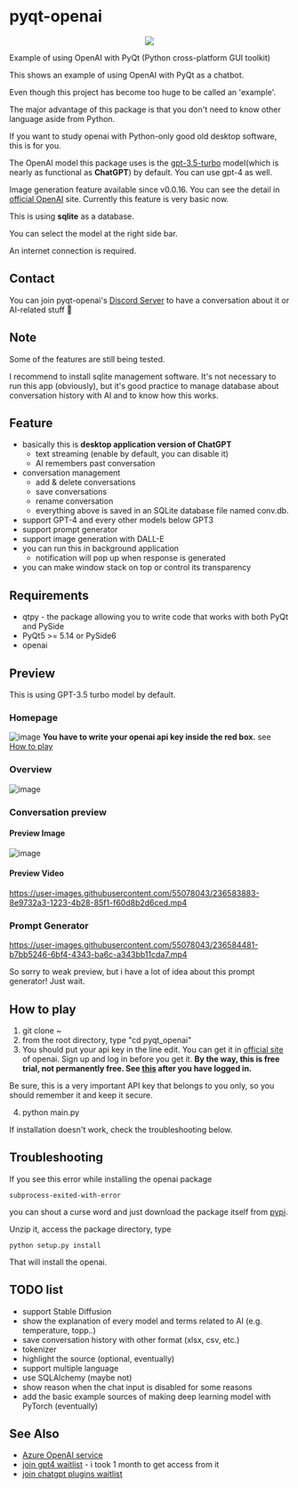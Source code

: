 # pyqt-openai
<p align="center">
  <img src="https://user-images.githubusercontent.com/55078043/229002952-9afe57de-b0b6-400f-9628-b8e0044d3f7b.png">
</p>

Example of using OpenAI with PyQt (Python cross-platform GUI toolkit)

This shows an example of using OpenAI with PyQt as a chatbot.

Even though this project has become too huge to be called an 'example'.

The major advantage of this package is that you don't need to know other language aside from Python.

If you want to study openai with Python-only good old desktop software, this is for you.

The OpenAI model this package uses is the <a href="https://platform.openai.com/docs/models/gpt-3-5">gpt-3.5-turbo</a> model(which is nearly as functional as <b>ChatGPT</b>) by default. You can use gpt-4 as well.

Image generation feature available since v0.0.16. You can see the detail in <a href="https://platform.openai.com/docs/guides/images/introduction">official OpenAI</a> site. Currently this feature is very basic now.

This is using <b>sqlite</b> as a database.

You can select the model at the right side bar.

An internet connection is required.

## Contact
You can join pyqt-openai's <a href="https://discord.gg/cHekprskVE">Discord Server</a> to have a conversation about it or AI-related stuff 🙂

## Note
Some of the features are still being tested.

I recommend to install sqlite management software. It's not necessary to run this app (obviously), but it's good practice to manage database about conversation history with AI and to know how this works.

## Feature
* basically this is <b>desktop application version of ChatGPT</b>
  * text streaming (enable by default, you can disable it)
  * AI remembers past conversation
* conversation management
  * add & delete conversations
  * save conversations
  * rename conversation
  * everything above is saved in an SQLite database file named conv.db.
* support GPT-4 and every other models below GPT3
* support prompt generator
* support image generation with DALL-E
* you can run this in background application
  * notification will pop up when response is generated
* you can make window stack on top or control its transparency

## Requirements
* qtpy - the package allowing you to write code that works with both PyQt and PySide
* PyQt5 >= 5.14 or PySide6
* openai

## Preview
This is using GPT-3.5 turbo model by default. 

### Homepage
![image](https://user-images.githubusercontent.com/55078043/236657804-bf299150-961a-4f80-9820-b45401f8bb7c.png)
<b>You have to write your openai api key inside the red box.</b> see [How to play](#how-to-play)

### Overview
![image](https://user-images.githubusercontent.com/55078043/236657785-69825ff8-8cce-4759-8468-4630010edd5b.png)

### Conversation preview
#### Preview Image
![image](https://user-images.githubusercontent.com/55078043/236583716-a18b30b0-7b67-412e-b633-7daa8e41b525.png)
#### Preview Video
https://user-images.githubusercontent.com/55078043/236583883-8e9732a3-1223-4b28-85f1-f60d8b2d6ced.mp4

### Prompt Generator
https://user-images.githubusercontent.com/55078043/236584481-b7bb5246-6bf4-4343-ba6c-a343bb11cda7.mp4

So sorry to weak preview, but i have a lot of idea about this prompt generator! Just wait. 

## How to play
1. git clone ~
2. from the root directory, type "cd pyqt_openai"
3. You should put your api key in the line edit. You can get it in <a href="https://platform.openai.com/account/api-keys">official site</a> of openai. Sign up and log in before you get it. <b>By the way, this is free trial, not permanently free. See <a href="https://platform.openai.com/account/billing/overview">this</a> after you have logged in.</b>

Be sure, this is a very important API key that belongs to you only, so you should remember it and keep it secure.

4. python main.py

If installation doesn't work, check the troubleshooting below.

## Troubleshooting
If you see this error while installing the openai package
```
subprocess-exited-with-error
```
you can shout a curse word and just download the package itself from <a href="https://pypi.org/project/openai/#files">pypi</a>. 

Unzip it, access the package directory, type 
```
python setup.py install
```

That will install the openai.

## TODO list
* support Stable Diffusion
* show the explanation of every model and terms related to AI (e.g. temperature, topp..)
* save conversation history with other format (xlsx, csv, etc.)
* tokenizer
* highlight the source (optional, eventually)
* support multiple language
* use SQLAlchemy (maybe not)
* show reason when the chat input is disabled for some reasons
* add the basic example sources of making deep learning model with PyTorch (eventually)

## See Also
* <a href="https://learn.microsoft.com/en-us/azure/cognitive-services/openai/overview">Azure OpenAI service</a>
* <a href="https://openai.com/waitlist/gpt-4-api">join gpt4 waitlist</a> - i took 1 month to get access from it
* <a href="https://https://openai.com/waitlist/plugins">join chatgpt plugins waitlist</a>

